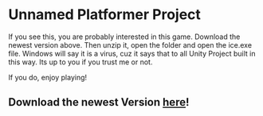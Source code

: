 # Unnamed Platformer Project

If you see this, you are probably interested in this game. Download the newest version above. Then unzip it, open the folder and open the ice.exe file. Windows will say it is a virus, cuz it says that to all Unity Project built in this way. Its up to you if you trust me or not.

If you do, enjoy playing!

## Download the newest Version [here](https://github.com/timothebot/platformer_builds/releases)!
